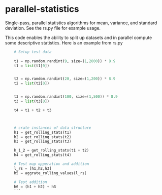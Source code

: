 # parallel-statistics
Single-pass, parallel statistics algorithms for mean, variance, and standard deviation. See the rs.py file for example usage. 

This code enables the ability to split up datasets and in parallel compute some descriptive statistics. Here is an example from rs.py

```python
    # Setup test data
    
    t1 = np.random.randint(9, size=(1,2000)) * 8.9
    t1 = list(t1[0])


    t2 = np.random.randint(20, size=(1,200)) * 8.9
    t2 = list(t2[0])


    t3 = np.random.randint(100, size=(1,500)) * 8.9
    t3 = list(t3[0])

    t4 = t1 + t2 + t3 



    # crate instances of data structure 
    h1 = get_rolling_stats(t1)
    h2 = get_rolling_stats(t2)
    h3 = get_rolling_stats(t3)

    h_1_2 = get_rolling_stats(t1 + t2)
    h4 = get_rolling_stats(t4)

    # Test map opperation and addition
    l_rs = [h1,h2,h3]
    h5 = aggrate_rolling_values(l_rs)

    # Test addition 
    h6 = (h1 + h2) + h3
    ```
